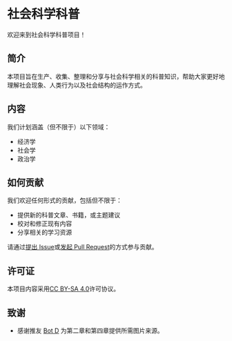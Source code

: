 # 社会科学科普

欢迎来到社会科学科普项目！

## 简介

本项目旨在生产、收集、整理和分享与社会科学相关的科普知识，帮助大家更好地理解社会现象、人类行为以及社会结构的运作方式。

## 内容

我们计划涵盖（但不限于）以下领域：
*   经济学
*   社会学
*   政治学
  

## 如何贡献

我们欢迎任何形式的贡献，包括但不限于：
*   提供新的科普文章、书籍，或主题建议
*   校对和修正现有内容
*   分享相关的学习资源

请通过[提出 Issue](https://github.com/zhuganglie/pss/issues)或[发起 Pull Request](https://github.com/zhuganglie/pss/pulls)的方式参与贡献。

## 许可证

本项目内容采用[CC BY-SA 4.0](https://creativecommons.org/licenses/by-sa/4.0/)许可协议。


## 致谢

* 感谢推友 [Bot D](https://x.com/Lightning_Hand) 为第二章和第四章提供所需图片来源。